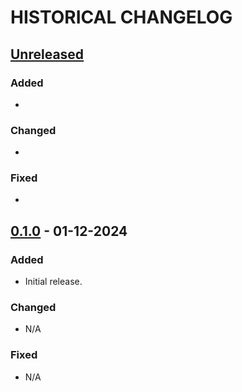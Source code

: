 # HISTORICAL CHANGELOG

## [Unreleased]

### Added
- 

### Changed
- 

### Fixed
- 

## [0.1.0] - 01-12-2024

### Added
- Initial release.

### Changed
- N/A

### Fixed
- N/A

[Unreleased]: https://github.com/Ghost-Hackers/sph-report-cleanup/compare/v0.1.0...HEAD
[0.1.0]: https://github.com/Ghost-Hackers/sph-report-cleanup/releases/tag/v0.1.0